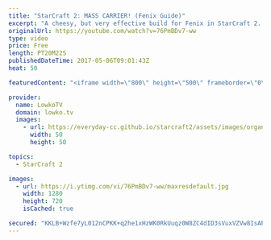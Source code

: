 ```yaml
---
title: "StarCraft 2: MASS CARRIER! (Fenix Guide)"
excerpt: "A cheesy, but very effective build for Fenix in StarCraft 2. Subscribe for more videos: http://lowko.tv/youtube My \"standard\" Fenix build: https://goo.gl/G6ArYc  While in most games I will get a wide variety of units, while leveling up Fenix I quickly found out a few very powerful strategies. This is"
originalUrl: https://youtube.com/watch?v=76PmBDv7-ww
type: video
price: Free
length: PT20M22S
publishedDateTime: 2017-05-06T09:01:43Z
heat: 50

featuredContent: "<iframe width=\"800\" height=\"500\" frameborder=\"0\" src=\"https://www.youtube.com/embed/76PmBDv7-ww\" allow=\"accelerometer; autoplay; encrypted-media; gyroscope; picture-in-picture\" allowfullscreen></iframe>"

provider:
  name: LowkoTV
  domain: lowko.tv
  images:
    - url: https://everyday-cc.github.io/starcraft2/assets/images/organizations/lowko.tv-50x50.jpg
      width: 50
      height: 50

topics:
  - StarCraft 2

images:
  - url: https://i.ytimg.com/vi/76PmBDv7-ww/maxresdefault.jpg
    width: 1280
    height: 720
    isCached: true

secured: "KKLB+Wzfe7yL012nCPKK+q2he1xHzWK0RkUuqz0W8ZC4dID3sVuxVZVw8IsAPl6HrCVv0tx8NNSmlHo/mhXEBABiCEtlO8QySfp4EIDdjIzXme8pAcnhrPdDw+aGOgaD1i9x551orpGQNyKEnJbb9Q8MJRcNYXa+vFrcbsx3kZ1jWnPhQKKY9WRLVQTSPp0gQh3de3H8kq1Ekz4Iz4nrbdibmeoJtoVC6GNfzDdVMr6Xvdd5hY3zgFp8FcelyY3ydb/c9YV4I5Gr4MNUamJE3Resf5eOc+orkrJuG1gXHH2ZNUymMj50NRPW/gRbNS7O1LtrczkuH+8D1ZzsG2D+HA67lSU6dn/Z+8TZuiERbizC0szlt24j/0kwNXwNV3bpjr7c/UNm0UZ3T7aKSq4LaW303qc124g/KeGhMmLxhgyqRydAQglht4KnuoVlCIxR;uiop4v+WlwS1k4ZfLi9A7g=="
---
```


